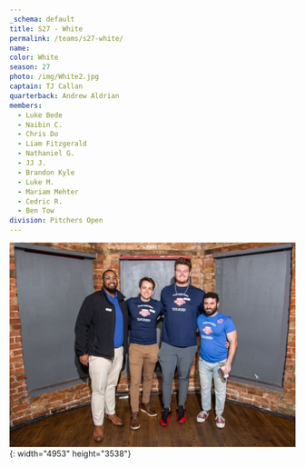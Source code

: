 ```yaml
---
_schema: default
title: S27 - White
permalink: /teams/s27-white/
name:
color: White
season: 27
photo: /img/White2.jpg
captain: TJ Callan
quarterback: Andrew Aldrian
members:
  - Luke Bede
  - Naibin C.
  - Chris Do
  - Liam Fitzgerald
  - Nathaniel G.
  - JJ J.
  - Brandon Kyle
  - Luke M.
  - Mariam Mehter
  - Cedric R.
  - Ben Tow
division: Pitchers Open
---
```

![](/img/da2-7066.jpg){: width="4953" height="3538"}